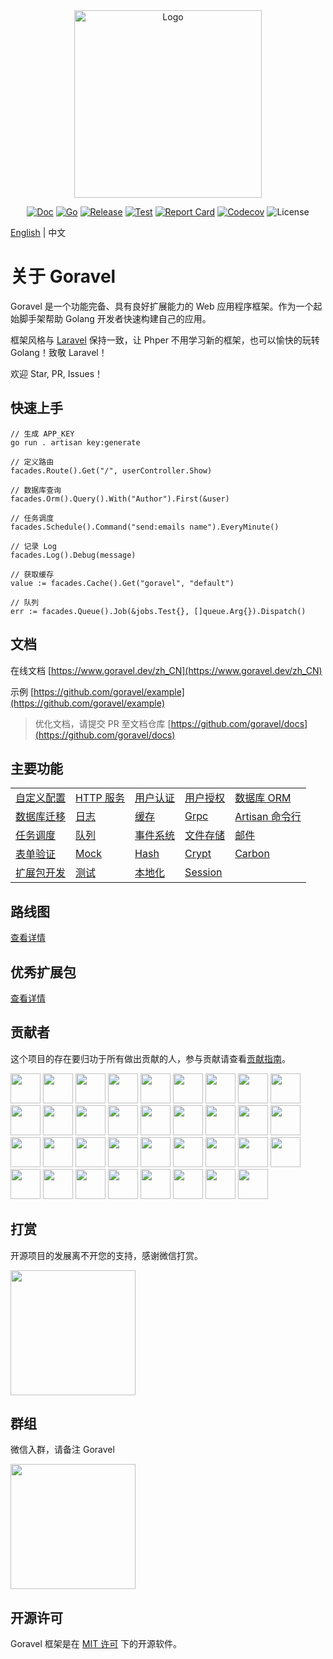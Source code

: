 <div align="center">

<img src="https://www.goravel.dev/logo.png?v=1.14.x" width="300" alt="Logo">

[![Doc](https://pkg.go.dev/badge/github.com/goravel/framework)](https://pkg.go.dev/github.com/goravel/framework)
[![Go](https://img.shields.io/github/go-mod/go-version/goravel/framework)](https://go.dev/)
[![Release](https://img.shields.io/github/release/goravel/framework.svg)](https://github.com/goravel/framework/releases)
[![Test](https://github.com/goravel/framework/actions/workflows/test.yml/badge.svg)](https://github.com/goravel/framework/actions)
[![Report Card](https://goreportcard.com/badge/github.com/goravel/framework)](https://goreportcard.com/report/github.com/goravel/framework)
[![Codecov](https://codecov.io/gh/goravel/framework/branch/master/graph/badge.svg)](https://codecov.io/gh/goravel/framework)
![License](https://img.shields.io/github/license/goravel/framework)

</div>

[English](./README.md) | 中文

# 关于 Goravel

Goravel 是一个功能完备、具有良好扩展能力的 Web 应用程序框架。作为一个起始脚手架帮助 Golang 开发者快速构建自己的应用。

框架风格与 [Laravel](https://github.com/laravel/laravel) 保持一致，让 Phper 不用学习新的框架，也可以愉快的玩转 Golang！致敬
Laravel！

欢迎 Star, PR, Issues！

## 快速上手

```
// 生成 APP_KEY
go run . artisan key:generate

// 定义路由
facades.Route().Get("/", userController.Show)

// 数据库查询
facades.Orm().Query().With("Author").First(&user)

// 任务调度
facades.Schedule().Command("send:emails name").EveryMinute()

// 记录 Log
facades.Log().Debug(message)

// 获取缓存
value := facades.Cache().Get("goravel", "default")

// 队列
err := facades.Queue().Job(&jobs.Test{}, []queue.Arg{}).Dispatch()
```

## 文档

在线文档 [https://www.goravel.dev/zh_CN](https://www.goravel.dev/zh_CN)

示例 [https://github.com/goravel/example](https://github.com/goravel/example)

> 优化文档，请提交 PR 至文档仓库 [https://github.com/goravel/docs](https://github.com/goravel/docs)

## 主要功能

|                                                                             |                                                               |                                                                    |                                                                   |                                                                               |
|-----------------------------------------------------------------------------|---------------------------------------------------------------|--------------------------------------------------------------------|-------------------------------------------------------------------|-------------------------------------------------------------------------------|
| [自定义配置](https://www.goravel.dev/zh_CN/getting-started/configuration.html)      | [HTTP 服务](https://www.goravel.dev/zh_CN/the-basics/routing.html) | [用户认证](https://www.goravel.dev/zh_CN/security/authentication.html)    | [用户授权](https://www.goravel.dev/zh_CN/security/authorization.html)    | [数据库 ORM](https://www.goravel.dev/zh_CN/orm/getting-started.html)                |
| [数据库迁移](https://www.goravel.dev/zh_CN/database/migrations.html)                     | [日志](https://www.goravel.dev/zh_CN/the-basics/logging.html)      | [缓存](https://www.goravel.dev/zh_CN/digging-deeper/cache.html)         | [Grpc](https://www.goravel.dev/zh_CN/the-basics/grpc.html)           | [Artisan 命令行](https://www.goravel.dev/zh_CN/digging-deeper/artisan-console.html) |
| [任务调度](https://www.goravel.dev/zh_CN/digging-deeper/task-scheduling.html)      | [队列](https://www.goravel.dev/zh_CN/digging-deeper/queues.html)   | [事件系统](https://www.goravel.dev/zh_CN/digging-deeper/event.html)       | [文件存储](https://www.goravel.dev/zh_CN/digging-deeper/filesystem.html) | [邮件](https://www.goravel.dev/zh_CN/digging-deeper/mail.html)                     |
| [表单验证](https://www.goravel.dev/zh_CN/the-basics/validation.html)               | [Mock](https://www.goravel.dev/zh_CN/testing/mock.html)   | [Hash](https://www.goravel.dev/zh_CN/security/hashing.html)           | [Crypt](https://www.goravel.dev/zh_CN/security/encryption.html)      | [Carbon](https://www.goravel.dev/zh_CN/digging-deeper/helpers.html)              |
| [扩展包开发](https://www.goravel.dev/zh_CN/digging-deeper/package-development.html) | [测试](https://www.goravel.dev/zh_CN/testing/getting-started.html) | [本地化](https://www.goravel.dev/zh_CN/digging-deeper/localization.html) | [Session](https://www.goravel.dev/zh_CN/the-basics/session.html)     |                                                                               |

## 路线图

[查看详情](https://github.com/goravel/goravel/issues?q=is%3Aissue+is%3Aopen)

## 优秀扩展包

[查看详情](https://www.goravel.dev/zh_CN/getting-started/packages.html)

## 贡献者

这个项目的存在要归功于所有做出贡献的人，参与贡献请查看[贡献指南](https://www.goravel.dev/zh_CN/getting-started/contributions.html)。

<a href="https://github.com/hwbrzzl" target="_blank"><img src="https://avatars.githubusercontent.com/u/24771476?v=4" width="48" height="48"></a>
<a href="https://github.com/DevHaoZi" target="_blank"><img src="https://avatars.githubusercontent.com/u/115467771?v=4" width="48" height="48"></a>
<a href="https://github.com/kkumar-gcc" target="_blank"><img src="https://avatars.githubusercontent.com/u/84431594?v=4" width="48" height="48"></a>
<a href="https://github.com/almas-x" target="_blank"><img src="https://avatars.githubusercontent.com/u/9382335?v=4" width="48" height="48"></a>
<a href="https://github.com/merouanekhalili" target="_blank"><img src="https://avatars.githubusercontent.com/u/1122628?v=4" width="48" height="48"></a>
<a href="https://github.com/hongyukeji" target="_blank"><img src="https://avatars.githubusercontent.com/u/23145983?v=4" width="48" height="48"></a>
<a href="https://github.com/sidshrivastav" target="_blank"><img src="https://avatars.githubusercontent.com/u/28773690?v=4" width="48" height="48"></a>
<a href="https://github.com/Juneezee" target="_blank"><img src="https://avatars.githubusercontent.com/u/20135478?v=4" width="48" height="48"></a>
<a href="https://github.com/dragoonchang" target="_blank"><img src="https://avatars.githubusercontent.com/u/1432336?v=4" width="48" height="48"></a>
<a href="https://github.com/dhanusaputra" target="_blank"><img src="https://avatars.githubusercontent.com/u/35093673?v=4" width="48" height="48"></a>
<a href="https://github.com/mauri870" target="_blank"><img src="https://avatars.githubusercontent.com/u/10168637?v=4" width="48" height="48"></a>
<a href="https://github.com/Marian0" target="_blank"><img src="https://avatars.githubusercontent.com/u/624592?v=4" width="48" height="48"></a>
<a href="https://github.com/ahmed3mar" target="_blank"><img src="https://avatars.githubusercontent.com/u/12982325?v=4" width="48" height="48"></a>
<a href="https://github.com/flc1125" target="_blank"><img src="https://avatars.githubusercontent.com/u/14297703?v=4" width="48" height="48"></a>
<a href="https://github.com/zzpwestlife" target="_blank"><img src="https://avatars.githubusercontent.com/u/12382180?v=4" width="48" height="48"></a>
<a href="https://github.com/juantarrel" target="_blank"><img src="https://avatars.githubusercontent.com/u/7213379?v=4" width="48" height="48"></a>
<a href="https://github.com/Kamandlou" target="_blank"><img src="https://avatars.githubusercontent.com/u/77993374?v=4" width="48" height="48"></a>
<a href="https://github.com/livghit" target="_blank"><img src="https://avatars.githubusercontent.com/u/108449432?v=4" width="48" height="48"></a>
<a href="https://github.com/jeff87218" target="_blank"><img src="https://avatars.githubusercontent.com/u/29706585?v=4" width="48" height="48"></a>
<a href="https://github.com/shayan-yousefi" target="_blank"><img src="https://avatars.githubusercontent.com/u/19957980?v=4" width="48" height="48"></a>
<a href="https://github.com/zxdstyle" target="_blank"><img src="https://avatars.githubusercontent.com/u/38398954?v=4" width="48" height="48"></a>
<a href="https://github.com/milwad-dev" target="_blank"><img src="https://avatars.githubusercontent.com/u/98118400?v=4" width="48" height="48"></a>
<a href="https://github.com/mdanialr" target="_blank"><img src="https://avatars.githubusercontent.com/u/48054961?v=4" width="48" height="48"></a>
<a href="https://github.com/KlassnayaAfrodita" target="_blank"><img src="https://avatars.githubusercontent.com/u/113383200?v=4" width="48" height="48"></a>
<a href="https://github.com/YlanzinhoY" target="_blank"><img src="https://avatars.githubusercontent.com/u/102574758?v=4" width="48" height="48"></a>
<a href="https://github.com/gouguoyin" target="_blank"><img src="https://avatars.githubusercontent.com/u/13517412?v=4" width="48" height="48"></a>
<a href="https://github.com/dzham" target="_blank"><img src="https://avatars.githubusercontent.com/u/10853451?v=4" width="48" height="48"></a>
<a href="https://github.com/praem90" target="_blank"><img src="https://avatars.githubusercontent.com/u/6235720?v=4" width="48" height="48"></a>
<a href="https://github.com/vendion" target="_blank"><img src="https://avatars.githubusercontent.com/u/145018?v=4" width="48" height="48"></a>
<a href="https://github.com/tzsk" target="_blank"><img src="https://avatars.githubusercontent.com/u/13273787?v=4" width="48" height="48"></a>
<a href="https://github.com/ycb1986" target="_blank"><img src="https://avatars.githubusercontent.com/u/12908032?v=4" width="48" height="48"></a>
<a href="https://github.com/BadJacky" target="_blank"><img src="https://avatars.githubusercontent.com/u/113529280?v=4" width="48" height="48"></a>
<a href="https://github.com/NiteshSingh17" target="_blank"><img src="https://avatars.githubusercontent.com/u/79739154?v=4" width="48" height="48"></a>
<a href="https://github.com/alfanzain" target="_blank"><img src="https://avatars.githubusercontent.com/u/4216529?v=4" width="48" height="48"></a>
<a href="https://github.com/oprudkyi" target="_blank"><img src="https://avatars.githubusercontent.com/u/3018472?v=4" width="48" height="48"></a>

## 打赏

开源项目的发展离不开您的支持，感谢微信打赏。

<p align="left"><img src="https://www.goravel.dev/reward-wechat.jpg" width="200"></p>

## 群组

微信入群，请备注 Goravel

<p align="left"><img src="https://www.goravel.dev/wechat.jpg" width="200"></p>

## 开源许可

Goravel 框架是在 [MIT 许可](https://opensource.org/licenses/MIT) 下的开源软件。
